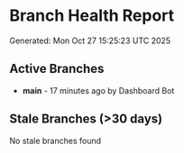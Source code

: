 # Branch Health Report
Generated: Mon Oct 27 15:25:23 UTC 2025

## Active Branches
- **main** - 17 minutes ago by Dashboard Bot

## Stale Branches (>30 days)
No stale branches found
